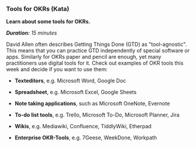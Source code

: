 ### Tools for OKRs (Kata)

**Learn about some tools for OKRs.**

_**Duration:** 15 minutes_

David Allen often describes Getting Things Done (GTD) as
\"tool-agnostic\". This means that you can practice GTD independently of
special software or apps. Similarly for OKRs paper and pencil are enough,
yet many practitioners use digital tools for it. Check out examples of
OKR tools this week and decide if you want to use them:

-   **Texteditors**, e.g. Microsoft Word, Google Doc

-   **Spreadsheet**, e.g. Microsoft Excel, Google Sheets

-   **Note taking applications**, such as Microsoft OneNote, Evernote

-   **To-do list tools**, e.g. Trello, Microsoft To-Do, Microsoft
    Planner, Jira

-   **Wikis**, e.g. Mediawiki, Confluence, TiddlyWiki, Etherpad

-   **Enterprise OKR-Tools**, e.g. 7Geese, WeekDone, Workpath
